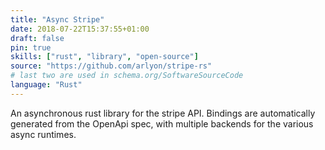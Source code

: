 ```yaml
---
title: "Async Stripe"
date: 2018-07-22T15:37:55+01:00
draft: false
pin: true
skills: ["rust", "library", "open-source"]
source: "https://github.com/arlyon/stripe-rs"
# last two are used in schema.org/SoftwareSourceCode
language: "Rust"
---
```


An asynchronous rust library for the stripe API. Bindings are
automatically generated from the OpenApi spec, with multiple 
backends for the various async runtimes.
